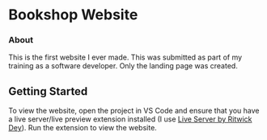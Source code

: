 # Bookshop Website
### About
This is the first website I ever made. This was submitted as part of my training as a software developer. Only the landing page was created.
## Getting Started
To view the website, open the project in VS Code and ensure that you have a live server/live preview extension installed (I use [Live Server by Ritwick Dey](https://marketplace.visualstudio.com/items?itemName=ritwickdey.LiveServer)). Run the extension to view the website.
